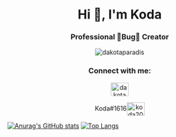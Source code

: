 
<h1 align="center">Hi 👋, I'm Koda</h1>
<h3 align="center">Professional 🐛Bug🐛 Creator</h3>

<p align="Center"> <img src="https://komarev.com/ghpvc/?username=dakotaparadis&label=Profile%20views&color=brightgreen&style=flat" alt="dakotaparadis" /> </p>

<h3 align="center">Connect with me:</h3>
<p align="center">
<a align="center" href="https://linkedin.com/in/dakotaparadis" target="blank"><img align="center" src="https://raw.githubusercontent.com/rahuldkjain/github-profile-readme-generator/master/src/images/icons/Social/linked-in-alt.svg" alt="dakotaparadis" height="30" width="40" /></a>
<p unselectable="on" align="center">Koda#1616<img align="center" src="https://raw.githubusercontent.com/rahuldkjain/github-profile-readme-generator/master/src/images/icons/Social/discord.svg" alt="koda20" height="30" width="40" /></p>
</p>


[![Anurag's GitHub stats](https://github-readme-stats.vercel.app/api?username=dakotaparadis&theme=tokyonight&showicons=true)](https://github.com/anuraghazra/github-readme-stats)
[![Top Langs](https://github-readme-stats.vercel.app/api/top-langs/?username=dakotaparadis&layout=compact&theme=tokyonight&showicons=true)](https://github.com/anuraghazra/github-readme-stats)


